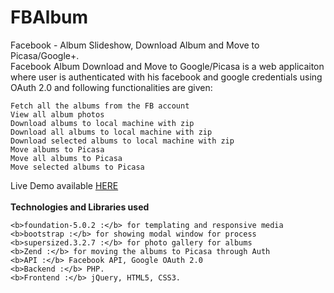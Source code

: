 FBAlbum
=======

Facebook - Album Slideshow, Download Album and Move to Picasa/Google+.<br/>
Facebook Album Download and Move to Google/Picasa is a web applicaiton where user is authenticated with his facebook and google credentials using OAuth 2.0 and following functionalities are given:

    Fetch all the albums from the FB account
    View all album photos 
    Download albums to local machine with zip
    Download all albums to local machine with zip
    Download selected albums to local machine with zip
    Move albums to Picasa
    Move all albums to Picasa
    Move selected albums to Picasa

Live Demo available <a href='http://fbalbumrtcamp-hachiassignment.rhcloud.com/'>HERE</a><br/><br/>
<b>Technologies and Libraries used</b>

    <b>foundation-5.0.2 :</b> for templating and responsive media 
    <b>bootstrap :</b> for showing modal window for process
    <b>supersized.3.2.7 :</b> for photo gallery for albums
    <b>Zend :</b> for moving the albums to Picasa through Auth
    <b>API :</b> Facebook API, Google OAuth 2.0
    <b>Backend :</b> PHP.
    <b>Frontend :</b> jQuery, HTML5, CSS3.

